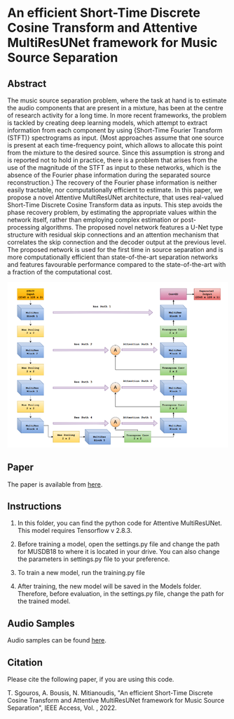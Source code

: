 
# An efficient Short-Time Discrete Cosine Transform and Attentive MultiResUNet framework for Music Source Separation

## Abstract
The music source separation problem, where the task at hand is to estimate the audio components that are present in a mixture, has been at the centre of research activity for a long time. In more recent frameworks, the problem is tackled by creating deep learning models, which attempt to extract information from each component by using {Short-Time Fourier Transform (STFT)} spectrograms as input. {Most approaches assume that one source is present at each time-frequency point, which allows to allocate this point from the mixture to the desired source. Since this assumption is strong and is reported not to hold in practice, there is a problem that arises from the use of the magnitude of the STFT as input to these networks, which is the absence of the Fourier phase information during the separated source reconstruction.}  The recovery of the Fourier phase information is neither easily tractable, nor computationally efficient to estimate. In this paper, we propose a novel Attentive MultiResUNet architecture, that uses real-valued Short-Time Discrete Cosine Transform data as inputs. This step avoids the phase recovery problem, by estimating the appropriate values within the network itself, rather than employing complex estimation or post-processing algorithms. The proposed novel network features a U-Net type structure with residual skip connections and an attention mechanism that correlates the skip connection and the decoder output at the previous level. The proposed network is used for the first time in source separation and is more computationally efficient than state-of-the-art separation networks and features favourable performance compared to the state-of-the-art with a fraction of the computational cost.

![Attentive MultiResUNet](AttentMultiResUNet.PNG)

## Paper

The paper is available from [here](https://ieeexplore.ieee.org/document/9947051).

## Instructions

1. In this folder, you can find the python code for Attentive MultiResUNet. This model requires Tensorflow v 2.8.3.

2. Before training a model, open the settings.py file and change the path for MUSDB18 to where it is located in your drive.
You can also change the parameters in settings.py file to your preference.

3. To train a new model, run the training.py file

4. After training, the new model will be saved in the Models folder. Therefore, before evaluation, in the settings.py file, change the path for the trained model.

## Audio Samples

Audio samples can be found [here](https://tsgouros09.github.io/Attentive-MultiResUNet). 

## Citation
Please cite the following paper, if you are using this code.

T. Sgouros, A. Bousis, N. Mitianoudis, "An efficient Short-Time Discrete Cosine Transform and Attentive MultiResUNet framework for Music Source Separation", IEEE Access, Vol. , 2022.
